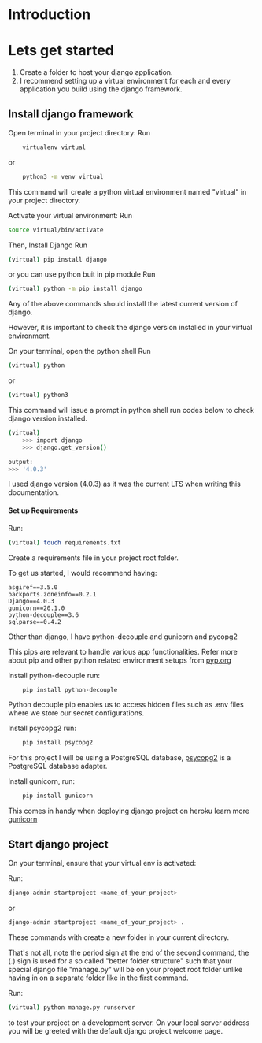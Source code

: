 # Introduction


# Lets get started
1. Create a folder to host your django application.
2. I recommend setting up a virtual environment for each and every application you build using the django framework.

## Install django framework
Open terminal in your project directory:
Run
```bash
    virtualenv virtual
```
or
```bash
    python3 -m venv virtual
```

This command will create a python virtual environment named "virtual" in your project directory.

Activate your virtual environment:
Run
```bash 
source virtual/bin/activate
```
Then,
Install Django
Run
```bash
(virtual) pip install django
```
or you can use python buit in pip module
Run
```bash
(virtual) python -m pip install django
```
Any of the above commands should install the latest current version of django.

However, it is important to check the django version installed in your virtual environment.

On your terminal, open the python shell
Run
```bash
(virtual) python
```
or
```bash
(virtual) python3
```
This command will issue a prompt in python shell run codes below to check django version installed.
```bash
(virtual)
    >>> import django
    >>> django.get_version()

output:
>>> '4.0.3'
```
I used django version (4.0.3) as it was the current LTS when writing this documentation.

#### Set up Requirements
Run:
```bash
(virtual) touch requirements.txt
```
Create a requirements file in your project root folder.

To get us started, I would recommend having:
```
asgiref==3.5.0
backports.zoneinfo==0.2.1
Django==4.0.3
gunicorn==20.1.0
python-decouple==3.6
sqlparse==0.4.2
```

Other than django, I have python-decouple and gunicorn and pycopg2

This pips are relevant to handle various app functionalities. Refer more about pip and other python related environment setups from  [pyp.org](https://pypi.org/)

Install python-decouple run:
```bash
    pip install python-decouple
```
Python decouple pip enables us to access hidden files such as .env files where we store our secret configurations.

Install psycopg2 run:
```bash
    pip install psycopg2
```
For this project I will be using a PostgreSQL database, [psycopg2](https://pypi.org/project/psycopg2/) is a PostgreSQL database adapter.

Install gunicorn, run:
```bash
    pip install gunicorn
```
This comes in handy when deploying django project on heroku learn more [gunicorn](https://pypi.org/project/gunicorn/)

## Start django project
On your terminal, ensure that your virtual env is activated:

Run:
```bash
django-admin startproject <name_of_your_project>
```
or
```bash
django-admin startproject <name_of_your_project> .
```
These commands with create a new folder in your current directory.

That's not all, note the period sign at the end of the second command, the (.) sign is used for a so called "better folder structure" such that your special django file "manage.py" will be on your project root folder unlike having in on a separate folder like in the first command.

Run:
```bash
(virtual) python manage.py runserver
```

to test your project on a development server. On your local server address you will be greeted with the default django project welcome page.